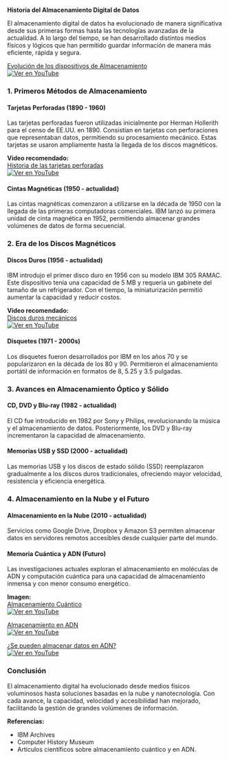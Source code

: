 **Historia del Almacenamiento Digital de Datos**

El almacenamiento digital de datos ha evolucionado de manera significativa desde sus primeras formas hasta las tecnologías avanzadas de la actualidad. A lo largo del tiempo, se han desarrollado distintos medios físicos y lógicos que han permitido guardar información de manera más eficiente, rápida y segura.

[Evolución de los dispositivos de Almacenamiento](https://youtu.be/V7qg1WGSdvc?si=7Coo6vX7iJg8aICJ)   
[![Ver en YouTube](https://img.youtube.com/vi/V7qg1WGSdvc/0.jpg)](https://www.youtube.com/watch?v=V7qg1WGSdvc)  

### **1. Primeros Métodos de Almacenamiento**

#### **Tarjetas Perforadas (1890 - 1960)**
Las tarjetas perforadas fueron utilizadas inicialmente por Herman Hollerith para el censo de EE.UU. en 1890. Consistían en tarjetas con perforaciones que representaban datos, permitiendo su procesamiento mecánico. Estas tarjetas se usaron ampliamente hasta la llegada de los discos magnéticos.

**Video recomendado:**   
[Historia de las tarjetas perforadas](https://youtu.be/IVg3-X8PkY4?si=mebt673l4-oR9aO0)   
[![Ver en YouTube](https://img.youtube.com/vi/IVg3-X8PkY4/0.jpg)](https://www.youtube.com/watch?v=IVg3-X8PkY4)    

#### **Cintas Magnéticas (1950 - actualidad)**
Las cintas magnéticas comenzaron a utilizarse en la década de 1950 con la llegada de las primeras computadoras comerciales. IBM lanzó su primera unidad de cinta magnética en 1952, permitiendo almacenar grandes volúmenes de datos de forma secuencial.


### **2. Era de los Discos Magnéticos**

#### **Discos Duros (1956 - actualidad)**
IBM introdujo el primer disco duro en 1956 con su modelo IBM 305 RAMAC. Este dispositivo tenía una capacidad de 5 MB y requería un gabinete del tamaño de un refrigerador. Con el tiempo, la miniaturización permitió aumentar la capacidad y reducir costos.

**Video recomendado:**    
[Discos duros mecánicos](https://youtu.be/oD9sfQQj5zM?si=mebt673l4-oR9aO0)   
[![Ver en YouTube](https://img.youtube.com/vi/oD9sfQQj5zM/0.jpg)](https://www.youtube.com/watch?v=oD9sfQQj5zM)    

#### **Disquetes (1971 - 2000s)**
Los disquetes fueron desarrollados por IBM en los años 70 y se popularizaron en la década de los 80 y 90. Permitieron el almacenamiento portátil de información en formatos de 8, 5.25 y 3.5 pulgadas.


### **3. Avances en Almacenamiento Óptico y Sólido**

#### **CD, DVD y Blu-ray (1982 - actualidad)**
El CD fue introducido en 1982 por Sony y Philips, revolucionando la música y el almacenamiento de datos. Posteriormente, los DVD y Blu-ray incrementaron la capacidad de almacenamiento.


#### **Memorias USB y SSD (2000 - actualidad)**
Las memorias USB y los discos de estado sólido (SSD) reemplazaron gradualmente a los discos duros tradicionales, ofreciendo mayor velocidad, resistencia y eficiencia energética.


### **4. Almacenamiento en la Nube y el Futuro**

#### **Almacenamiento en la Nube (2010 - actualidad)**
Servicios como Google Drive, Dropbox y Amazon S3 permiten almacenar datos en servidores remotos accesibles desde cualquier parte del mundo.


#### **Memoria Cuántica y ADN (Futuro)**
Las investigaciones actuales exploran el almacenamiento en moléculas de ADN y computación cuántica para una capacidad de almacenamiento inmensa y con menor consumo energético.

**Imagen:**    
[Almacenamiento Cuántico](https://youtu.be/D6YydYF48OY)   
[![Ver en YouTube](https://img.youtube.com/vi/D6YydYF48OY/0.jpg)](https://www.youtube.com/watch?v=D6YydYF48OY)   
   
[Almacenamiento en ADN](https://youtu.be/KRHfRnytQp0)   
[![Ver en YouTube](https://img.youtube.com/vi/KRHfRnytQp0/0.jpg)](https://www.youtube.com/watch?v=KRHfRnytQp0)   

[¿Se pueden almacenar datos en ADN?](https://youtu.be/reYLgtJXYu8?si=mebt673l4-oR9aO0)   
[![Ver en YouTube](https://img.youtube.com/vi/reYLgtJXYu8/0.jpg)](https://www.youtube.com/watch?v=reYLgtJXYu8)   

### **Conclusión**
El almacenamiento digital ha evolucionado desde medios físicos voluminosos hasta soluciones basadas en la nube y nanotecnología. Con cada avance, la capacidad, velocidad y accesibilidad han mejorado, facilitando la gestión de grandes volúmenes de información.

**Referencias:**
- IBM Archives
- Computer History Museum
- Artículos científicos sobre almacenamiento cuántico y en ADN.

